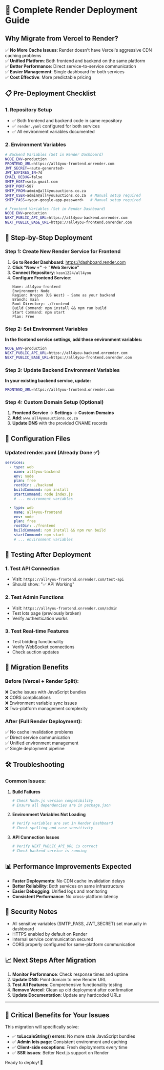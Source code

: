 # 🚀 Complete Render Deployment Guide

## Why Migrate from Vercel to Render?

✅ **No More Cache Issues**: Render doesn't have Vercel's aggressive CDN caching problems  
✅ **Unified Platform**: Both frontend and backend on the same platform  
✅ **Better Performance**: Direct service-to-service communication  
✅ **Easier Management**: Single dashboard for both services  
✅ **Cost Effective**: More predictable pricing  

## 📋 Pre-Deployment Checklist

### 1. Repository Setup
- ✅ Both frontend and backend code in same repository
- ✅ `render.yaml` configured for both services
- ✅ All environment variables documented

### 2. Environment Variables
```bash
# Backend Variables (Set in Render Dashboard)
NODE_ENV=production
FRONTEND_URL=https://all4you-frontend.onrender.com
JWT_SECRET=<auto-generated>
JWT_EXPIRES_IN=7d
EMAIL_DEBUG=false
SMTP_HOST=smtp.gmail.com
SMTP_PORT=587
SMTP_FROM=admin@all4youauctions.co.za
SMTP_USER=admin@all4youauctions.co.za  # Manual setup required
SMTP_PASS=<your-google-app-password>   # Manual setup required

# Frontend Variables (Set in Render Dashboard)
NODE_ENV=production
NEXT_PUBLIC_API_URL=https://all4you-backend.onrender.com
NEXT_PUBLIC_BASE_URL=https://all4you-frontend.onrender.com
```

## 🚀 Step-by-Step Deployment

### Step 1: Create New Render Service for Frontend

1. **Go to Render Dashboard**: https://dashboard.render.com
2. **Click "New +"** → **"Web Service"**
3. **Connect Repository**: `kean1224/all4you`
4. **Configure Frontend Service**:
   ```
   Name: all4you-frontend
   Environment: Node
   Region: Oregon (US West) - Same as your backend
   Branch: main
   Root Directory: ./frontend
   Build Command: npm install && npm run build
   Start Command: npm start
   Plan: Free
   ```

### Step 2: Set Environment Variables

**In the frontend service settings, add these environment variables:**
```bash
NODE_ENV=production
NEXT_PUBLIC_API_URL=https://all4you-backend.onrender.com
NEXT_PUBLIC_BASE_URL=https://all4you-frontend.onrender.com
```

### Step 3: Update Backend Environment Variables

**In your existing backend service, update:**
```bash
FRONTEND_URL=https://all4you-frontend.onrender.com
```

### Step 4: Custom Domain Setup (Optional)

1. **Frontend Service** → **Settings** → **Custom Domains**
2. **Add**: `www.all4youauctions.co.za`
3. **Update DNS** with the provided CNAME records

## 🔧 Configuration Files

### Updated render.yaml (Already Done ✅)
```yaml
services:
  - type: web
    name: all4you-backend
    env: node
    plan: free
    rootDir: ./backend
    buildCommand: npm install
    startCommand: node index.js
    # ... environment variables

  - type: web
    name: all4you-frontend
    env: node
    plan: free
    rootDir: ./frontend
    buildCommand: npm install && npm run build
    startCommand: npm start
    # ... environment variables
```

## 🧪 Testing After Deployment

### 1. Test API Connection
- Visit: `https://all4you-frontend.onrender.com/test-api`
- Should show: "✅ API Working"

### 2. Test Admin Functions
- Visit: `https://all4you-frontend.onrender.com/admin`
- Test lots page (previously broken)
- Verify authentication works

### 3. Test Real-time Features
- Test bidding functionality
- Verify WebSocket connections
- Check auction updates

## 🔄 Migration Benefits

### Before (Vercel + Render Split):
❌ Cache issues with JavaScript bundles  
❌ CORS complications  
❌ Environment variable sync issues  
❌ Two-platform management complexity  

### After (Full Render Deployment):
✅ No cache invalidation problems  
✅ Direct service communication  
✅ Unified environment management  
✅ Single deployment pipeline  

## 🛠️ Troubleshooting

### Common Issues:

1. **Build Failures**
   ```bash
   # Check Node.js version compatibility
   # Ensure all dependencies are in package.json
   ```

2. **Environment Variables Not Loading**
   ```bash
   # Verify variables are set in Render Dashboard
   # Check spelling and case sensitivity
   ```

3. **API Connection Issues**
   ```bash
   # Verify NEXT_PUBLIC_API_URL is correct
   # Check backend service is running
   ```

## 📊 Performance Improvements Expected

- **Faster Deployments**: No CDN cache invalidation delays
- **Better Reliability**: Both services on same infrastructure
- **Easier Debugging**: Unified logs and monitoring
- **Consistent Performance**: No cross-platform latency

## 🔐 Security Notes

- All sensitive variables (SMTP_PASS, JWT_SECRET) set manually in dashboard
- HTTPS enabled by default on Render
- Internal service communication secured
- CORS properly configured for same-platform communication

## 📈 Next Steps After Migration

1. **Monitor Performance**: Check response times and uptime
2. **Update DNS**: Point domain to new Render URL
3. **Test All Features**: Comprehensive functionality testing
4. **Remove Vercel**: Clean up old deployment after confirmation
5. **Update Documentation**: Update any hardcoded URLs

---

## 🚨 Critical Benefits for Your Issues

This migration will specifically solve:
- ✅ **toLocaleString() errors**: No more stale JavaScript bundles
- ✅ **Admin lots page**: Consistent environment and caching
- ✅ **Client-side exceptions**: Fresh deployments every time
- ✅ **SSR issues**: Better Next.js support on Render

Ready to deploy! 🎯
